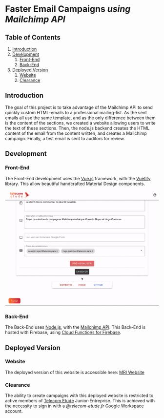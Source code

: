 # Faster Email Campaigns *using Mailchimp API*

## Table of Contents
1. [Introduction](#introduction)
2. [Development](#development)
   1. [Front-End](#front-end)
   2. [Back-End](#back-end)
3. [Deployed Version](#deployed-version)
   1. [Website](#website)
   2. [Clearance](#clearance)

## Introduction
The goal of this project is to take advantage of the Mailchimp API to send quickly custom HTML-emails to a professional mailing-list.
As the sent emails all use the same template, and as the only difference between them is the content of the sections, we created a website allowing users to write the text of these sections.
Then, the node.js backend creates the HTML content of the email from the content written, and creates a Mailchimp campaign.
Finally, a test email is sent to auditors for review.

## Development
### Front-End
The Front-End development uses the [Vue.js](https://vuejs.org) framework, with the [Vuetify](https://vuetifyjs.com/en/) library. This allow beautiful handcrafted Material Design components.

![](/resources/SendingAnimation.gif)

### Back-End
The Back-End uses [Node.js](https://nodejs.org/en/), with the [Mailchimp API](https://mailchimp.com/developer/marketing/api/). This Back-End is hosted with Firebase, using [Cloud Functions for Firebase](https://firebase.google.com/docs/functions). 

## Deployed Version
### Website
The deployed version of this website is accessible here: [MRI Website](https://mri.telecom-etude.fr)

### Clearance
The ability to create campaigns with this deployed website is restricted to active members of [Telecom Etude](https://telecom-etude.fr) Junior-Entreprise.
This is achieved with the necessity to sign in with a *@telecom-etude.fr* Google Workspace account.
